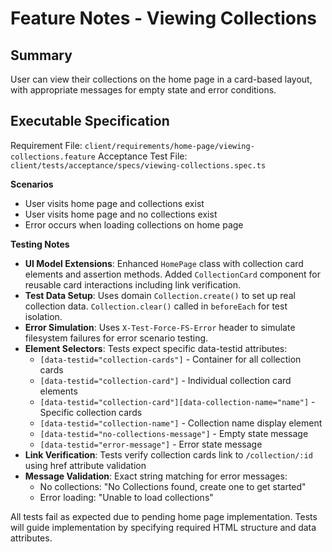 # Feature Notes - Viewing Collections

## Summary
User can view their collections on the home page in a card-based layout, with appropriate messages for empty state and error conditions.

## Executable Specification
Requirement File: `client/requirements/home-page/viewing-collections.feature`
Acceptance Test File: `client/tests/acceptance/specs/viewing-collections.spec.ts`

**Scenarios**
- User visits home page and collections exist
- User visits home page and no collections exist
- Error occurs when loading collections on home page

**Testing Notes**
- **UI Model Extensions**: Enhanced `HomePage` class with collection card elements and assertion methods. Added `CollectionCard` component for reusable card interactions including link verification.
- **Test Data Setup**: Uses domain `Collection.create()` to set up real collection data. `Collection.clear()` called in `beforeEach` for test isolation.
- **Error Simulation**: Uses `X-Test-Force-FS-Error` header to simulate filesystem failures for error scenario testing.
- **Element Selectors**: Tests expect specific data-testid attributes:
  - `[data-testid="collection-cards"]` - Container for all collection cards
  - `[data-testid="collection-card"]` - Individual collection card elements
  - `[data-testid="collection-card"][data-collection-name="name"]` - Specific collection cards
  - `[data-testid="collection-name"]` - Collection name display element
  - `[data-testid="no-collections-message"]` - Empty state message
  - `[data-testid="error-message"]` - Error state message
- **Link Verification**: Tests verify collection cards link to `/collection/:id` using href attribute validation
- **Message Validation**: Exact string matching for error messages:
  - No collections: "No Collections found, create one to get started"
  - Error loading: "Unable to load collections"

All tests fail as expected due to pending home page implementation. Tests will guide implementation by specifying required HTML structure and data attributes.